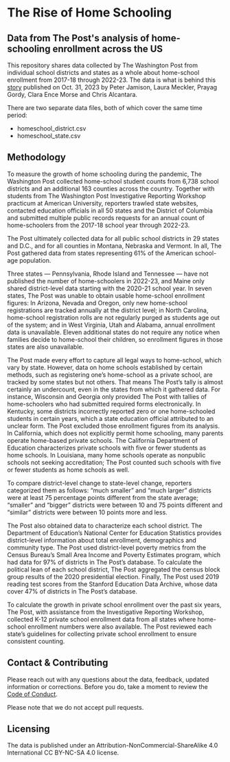 # The Rise of Home Schooling
## Data from The Post's analysis of home-schooling enrollment across the US

This repository shares data collected by The Washington Post from individual school districts and states as a whole about home-school enrollment from 2017-18 through 2022-23. The data is what is behind this [story](https://www.washingtonpost.com/education/interactive/2023/homeschooling-growth-data-by-district/) published on Oct. 31, 2023 by Peter Jamison, Laura Meckler, Prayag Gordy, Clara Ence Morse and Chris Alcantara.

There are two separate data files, both of which cover the same time period: 
- homeschool_district.csv
- homeschool_state.csv

## Methodology
To measure the growth of home schooling during the pandemic, The Washington Post collected home-school student counts from 6,738 school districts and an additional 163 counties across the country. Together with students from The Washington Post Investigative Reporting Workshop practicum at American University, reporters trawled state websites, contacted education officials in all 50 states and the District of Columbia and submitted multiple public records requests for an annual count of home-schoolers from the 2017-18 school year through 2022-23.

The Post ultimately collected data for all public school districts in 29 states and D.C., and for all counties in Montana, Nebraska and Vermont. In all, The Post gathered data from states representing 61% of the American school-age population.

Three states — Pennsylvania, Rhode Island and Tennessee — have not published the number of home-schoolers in 2022-23, and Maine only shared district-level data starting with the 2020-21 school year. In seven states, The Post was unable to obtain usable home-school enrollment figures: In Arizona, Nevada and Oregon, only new home-school registrations are tracked annually at the district level; in North Carolina, home-school registration rolls are not regularly purged as students age out of the system; and in West Virginia, Utah and Alabama, annual enrollment data is unavailable. Eleven additional states do not require any notice when families decide to home-school their children, so enrollment figures in those states are also unavailable.

The Post made every effort to capture all legal ways to home-school, which vary by state. However, data on home schools established by certain methods, such as registering one’s home-school as a private school, are tracked by some states but not others. That means The Post’s tally is almost certainly an undercount, even in the states from which it gathered data. For instance, Wisconsin and Georgia only provided The Post with tallies of home-schoolers who had submitted required forms electronically. In Kentucky, some districts incorrectly reported zero or one home-schooled students in certain years, which a state education official attributed to an unclear form. The Post excluded those enrollment figures from its analysis. In California, which does not explicitly permit home schooling, many parents operate home-based private schools. The California Department of Education characterizes private schools with five or fewer students as home schools. In Louisiana, many home schools operate as nonpublic schools not seeking accreditation; The Post counted such schools with five or fewer students as home schools as well.

To compare district-level change to state-level change, reporters categorized them as follows: “much smaller” and “much larger” districts were at least 75 percentage points different from the state average; “smaller” and “bigger” districts were between 10 and 75 points different and “similar” districts were between 10 points more and less.

The Post also obtained data to characterize each school district. The Department of Education’s National Center for Education Statistics provides district-level information about total enrollment, demographics and community type. The Post used district-level poverty metrics from the Census Bureau’s Small Area Income and Poverty Estimates program, which had data for 97% of districts in The Post’s database. To calculate the political lean of each school district, The Post aggregated the census block group results of the 2020 presidential election. Finally, The Post used 2019 reading test scores from the Stanford Education Data Archive, whose data cover 47% of districts in The Post’s database.

To calculate the growth in private school enrollment over the past six years, The Post, with assistance from the Investigative Reporting Workshop, collected K-12 private school enrollment data from all states where home-school enrollment numbers were also available. The Post reviewed each state’s guidelines for collecting private school enrollment to ensure consistent counting.

## Contact & Contributing
Please reach out with any questions about the data, feedback, updated information or corrections. Before you do, take a moment to review the [Code of Conduct](https://github.com/washingtonpost/data-police-shootings/blob/master/CODE_OF_CONDUCT.md).

Please note that we do not accept pull requests.

## Licensing
The data is published under an Attribution-NonCommercial-ShareAlike 4.0 International CC BY-NC-SA 4.0 license.
